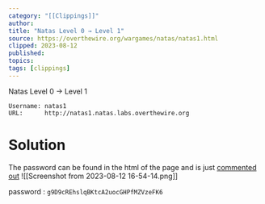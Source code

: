 ```yaml
---
category: "[[Clippings]]"
author: 
title: "Natas Level 0 → Level 1"
source: https://overthewire.org/wargames/natas/natas1.html
clipped: 2023-08-12
published: 
topics: 
tags: [clippings]
---
```


Natas Level 0 → Level 1

```
Username: natas1
URL:      http://natas1.natas.labs.overthewire.org
```

# Solution
The password can be found in the html of the page and is just [commented out](https://www.w3schools.com/html/html_comments.asp) ![[Screenshot from 2023-08-12 16-54-14.png]]

password : `g9D9cREhslqBKtcA2uocGHPfMZVzeFK6`


